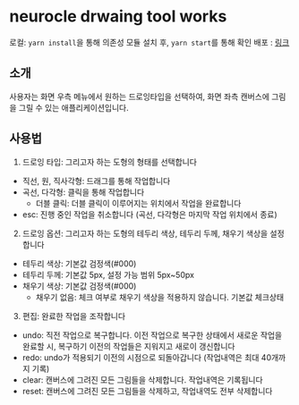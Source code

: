 # neurocle drwaing tool works

로컬: `yarn install`을 통해 의존성 모듈 설치 후, `yarn start`를 통해 확인
배포 : [링크](https://94chl.github.io/neurocle/)

## 소개

사용자는 화면 우측 메뉴에서 원하는 드로잉타입을 선택하여, 화면 좌측 캔버스에 그림을 그릴 수 있는 애플리케이션입니다.

## 사용법

1. 드로잉 타입: 그리고자 하는 도형의 형태를 선택합니다

- 직선, 원, 직사각형: 드래그를 통해 작업합니다
- 곡선, 다각형: 클릭을 통해 작업합니다
  - 더블 클릭: 더블 클릭이 이루어지는 위치에서 작업을 완료합니다
- esc: 진행 중인 작업을 취소합니다 (곡선, 다각형은 마지막 작업 위치에서 종료)

2. 드로잉 옵션: 그리고자 하는 도형의 테두리 색상, 테두리 두께, 채우기 색상을 설정합니다

- 테두리 색상: 기본값 검정색(#000)
- 테두리 두께: 기본값 5px, 설정 가능 범위 5px~50px
- 채우기 색상: 기본값 검정색(#000)
  - 채우기 없음: 체크 여부로 채우기 색상을 적용하지 않습니다. 기본값 체크상태

3. 편집: 완료한 작업을 조작합니다

- undo: 직전 작업으로 복구합니다. 이전 작업으로 복구한 상태에서 새로운 작업을 완료할 시, 복구하기 이전의 작업들은 지워지고 새로이 갱신합니다
- redo: undo가 적용되기 이전의 시점으로 되돌아갑니다 (작업내역은 최대 40개까지 기록)
- clear: 캔버스에 그려진 모든 그림들을 삭제합니다. 작업내역은 기록됩니다
- reset: 캔버스에 그려진 모든 그림들을 삭제하고, 작업내역도 전부 삭제합니다

